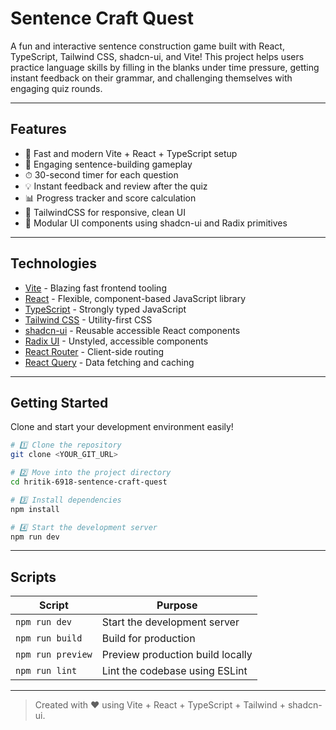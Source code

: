 # Sentence Craft Quest

A fun and interactive sentence construction game built with React, TypeScript, Tailwind CSS, shadcn-ui, and Vite! This project helps users practice language skills by filling in the blanks under time pressure, getting instant feedback on their grammar, and challenging themselves with engaging quiz rounds.

---

## Features

- 🚀 Fast and modern Vite + React + TypeScript setup
- 🎯 Engaging sentence-building gameplay
- ⏱ 30-second timer for each question
- 💡 Instant feedback and review after the quiz
- 📊 Progress tracker and score calculation
- 🎨 TailwindCSS for responsive, clean UI
- 🧩 Modular UI components using shadcn-ui and Radix primitives

---

## Technologies

- [Vite](https://vitejs.dev/) - Blazing fast frontend tooling
- [React](https://react.dev/) - Flexible, component-based JavaScript library
- [TypeScript](https://www.typescriptlang.org/) - Strongly typed JavaScript
- [Tailwind CSS](https://tailwindcss.com/) - Utility-first CSS
- [shadcn-ui](https://ui.shadcn.com/) - Reusable accessible React components
- [Radix UI](https://www.radix-ui.com/) - Unstyled, accessible components
- [React Router](https://reactrouter.com/) - Client-side routing
- [React Query](https://tanstack.com/query/) - Data fetching and caching

---

## Getting Started

Clone and start your development environment easily!

```bash
# 1️⃣ Clone the repository
git clone <YOUR_GIT_URL>

# 2️⃣ Move into the project directory
cd hritik-6918-sentence-craft-quest

# 3️⃣ Install dependencies
npm install

# 4️⃣ Start the development server
npm run dev
```

---

## Scripts

| Script            | Purpose                          |
| ----------------- | -------------------------------- |
| `npm run dev`     | Start the development server     |
| `npm run build`   | Build for production             |
| `npm run preview` | Preview production build locally |
| `npm run lint`    | Lint the codebase using ESLint   |

---

> Created with ❤️ using Vite + React + TypeScript + Tailwind + shadcn-ui.
